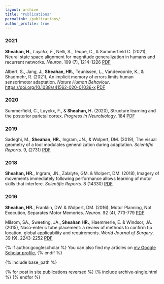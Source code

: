 ```yaml
---
layout: archive
title: "Publications"
permalink: /publications/
author_profile: true
---
```


### 2021
**Sheahan, H.***, Luyckx, F.*, Nelli, S., Teupe, C., & Summerfield C. (2021), Neural state space alignment for magnitude generalization in humans and recurrent networks. _Neuron_. 109 (7), 1214-1226 [PDF](/papers/2020SheahanLuyckx.pdf)

Albert, S., Jang, J., **Sheahan, HR.**, Teunissen, L., Vandevoorde, K., & Shadmehr, R. (2021), An
implicit memory of errors limits human sensorimotor adaptation. _Nature Human Behaviour_. https://doi.org/10.1038/s41562-020-01036-x [PDF](/papers/2020Albert.pdf)

### 2020
Summerfield, C., Luyckx, F., & **Sheahan, H.** (2020), Structure learning and the posterior parietal cortex. _Progress in Neurobiology_. 184 [PDF](/papers/2020Summerfield.pdf)

### 2019

Sadeghi, M., **Sheahan, HR.**, Ingram, JN., & Wolpert, DM. (2019), The visual geometry of a tool
modulates generalization during adaptation. _Scientific Reports_. 9, (2731) [PDF](/papers/2019Sadeghi.pdf)

### 2018

**Sheahan, HR.**, Ingram, JN., Zalalyte, GM. & Wolpert, DM. (2018), Imagery of movements immediately following performance allows learning of motor skills that interfere. _Scientific Reports_. 8 (14330)  [PDF](/papers/2018Sheahan.pdf)

### 2016
**Sheahan, HR.**, Franklin, DW. & Wolpert, DM. (2016), Motor Planning, Not Execution, Separates Motor Memories. _Neuron_. 92 (4), 773-779 [PDF](/papers/2016Sheahan.pdf)

Milsom, SA., Sweeting, JA., **Sheahan HR.**, Haemmerle, E. & Windsor, JA. (2015), Naso-enteric tube placement: a review of methods to confirm tip location, global applicability and requirements. _World Journal of Surgery_. 39 (9), 2243-2252 [PDF](/papers/2015Milsom.pdf)



{% if author.googlescholar %}
  You can also find my articles on <u><a href="{{author.googlescholar}}">my Google Scholar profile</a>.</u>
{% endif %}

{% include base_path %}

{% for post in site.publications reversed %}
  {% include archive-single.html %}
{% endfor %}

